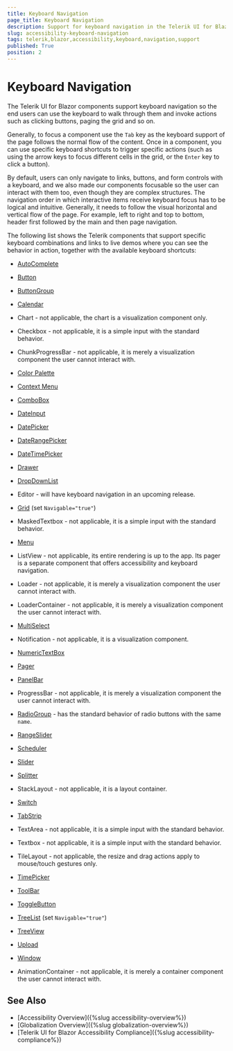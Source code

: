 ```yaml
---
title: Keyboard Navigation
page_title: Keyboard Navigation
description: Support for keyboard navigation in the Telerik UI for Blazor suite.
slug: accessibility-keyboard-navigation
tags: telerik,blazor,accessibility,keyboard,navigation,support
published: True
position: 2
---
```


# Keyboard Navigation

The Telerik UI for Blazor components support keyboard navigation so the end users can use the keyboard to walk through them and invoke actions such as clicking buttons, paging the grid and so on.

Generally, to focus a component use the `Tab` key as the keyboard support of the page follows the normal flow of the content. Once in a component, you can use specific keyboard shortcuts to trigger specific actions (such as using the arrow keys to focus different cells in the grid, or the `Enter` key to click a button).

By default, users can only navigate to links, buttons, and form controls with a keyboard, and we also made our components focusable so the user can interact with them too, even though they are complex structures. The navigation order in which interactive items receive keyboard focus has to be logical and intuitive. Generally, it needs to follow the visual horizontal and vertical flow of the page. For example, left to right and top to bottom, header first followed by the main and then page navigation.

The following list shows the Telerik components that support specific keyboard combinations and links to live demos where you can see the behavior in action, together with the available keyboard shortcuts:

* [AutoComplete](https://demos.telerik.com/blazor-ui/autocomplete/keyboard-navigation)

* [Button](https://demos.telerik.com/blazor-ui/button/keyboard-navigation)

* [ButtonGroup](https://demos.telerik.com/blazor-ui/buttongroup/keyboard-navigation)

* [Calendar](https://demos.telerik.com/blazor-ui/calendar/keyboard-navigation)

* Chart - not applicable, the chart is a visualization component only.

* Checkbox - not applicable, it is a simple input with the standard behavior.

* ChunkProgressBar - not applicable, it is merely a visualization component the user cannot interact with.

* [Color Palette](https://demos.telerik.com/blazor-ui/colorpalette/keyboard-navigation)

* [Context Menu](https://demos.telerik.com/blazor-ui/contextmenu/keyboard-navigation)

* [ComboBox](https://demos.telerik.com/blazor-ui/combobox/keyboard-navigation)

* [DateInput](https://demos.telerik.com/blazor-ui/dateinput/keyboard-navigation)

* [DatePicker](https://demos.telerik.com/blazor-ui/datepicker/keyboard-navigation)

* [DateRangePicker](https://demos.telerik.com/blazor-ui/daterangepicker/keyboard-navigation)

* [DateTimePicker](https://demos.telerik.com/blazor-ui/datetimepicker/keyboard-navigation)

* [Drawer](https://demos.telerik.com/blazor-ui/drawer/keyboard-navigation)

* [DropDownList](https://demos.telerik.com/blazor-ui/dropdownlist/keyboard-navigation)

* Editor - will have keyboard navigation in an upcoming release.

* [Grid](https://demos.telerik.com/blazor-ui/grid/keyboard-navigation) (set `Navigable="true"`)

* MaskedTextbox - not applicable, it is a simple input with the standard behavior.

* [Menu](https://demos.telerik.com/blazor-ui/menu/keyboard-navigation)

* ListView - not applicable, its entire rendering is up to the app. Its pager is a separate component that offers accessibility and keyboard navigation.

* Loader - not applicable, it is merely a visualization component the user cannot interact with.

* LoaderContainer - not applicable, it is merely a visualization component the user cannot interact with.

* [MultiSelect](https://demos.telerik.com/blazor-ui/multiselect/keyboard-navigation)

* Notification - not applicable, it is a visualization component. 

* [NumericTextBox](https://demos.telerik.com/blazor-ui/numerictextbox/keyboard-navigation)

* [Pager](https://demos.telerik.com/blazor-ui/pager/keyboard-navigation)

* [PanelBar](https://demos.telerik.com/blazor-ui/panelbar/keyboard-navigation)

* ProgressBar - not applicable, it is merely a visualization component the user cannot interact with.

* [RadioGroup](https://demos.telerik.com/blazor-ui/radiogroup/keyboard-navigation) - has the standard behavior of radio buttons with the same `name`.

* [RangeSlider](https://demos.telerik.com/blazor-ui/rangeslider/keyboard-navigation)

* [Scheduler](https://demos.telerik.com/blazor-ui/scheduler/keyboard-navigation)

* [Slider](https://demos.telerik.com/blazor-ui/slider/keyboard-navigation)

* [Splitter](https://demos.telerik.com/blazor-ui/splitter/keyboard-navigation)

* StackLayout - not applicable, it is a layout container.

* [Switch](https://demos.telerik.com/blazor-ui/switch/keyboard-navigation)

* [TabStrip](https://demos.telerik.com/blazor-ui/tabstrip/keyboard-navigation)

* TextArea - not applicable, it is a simple input with the standard behavior.

* Textbox - not applicable, it is a simple input with the standard behavior.

* TileLayout - not applicable, the resize and drag actions apply to mouse/touch gestures only.

* [TimePicker](https://demos.telerik.com/blazor-ui/timepicker/keyboard-navigation)

* [ToolBar](https://demos.telerik.com/blazor-ui/toolbar/keyboard-navigation)

* [ToggleButton](https://demos.telerik.com/blazor-ui/togglebutton/keyboard-navigation)

* [TreeList](https://demos.telerik.com/blazor-ui/treelist/keyboard-navigation) (set `Navigable="true"`)

* [TreeView](https://demos.telerik.com/blazor-ui/treeview/keyboard-navigation)

* [Upload](https://demos.telerik.com/blazor-ui/upload/keyboard-navigation)

* [Window](https://demos.telerik.com/blazor-ui/window/keyboard-navigation)

* AnimationContainer - not applicable, it is merely a container component the user cannot interact with.

## See Also

  * [Accessibility Overview]({%slug accessibility-overview%})
  * [Globalization Overview]({%slug globalization-overview%})
  * [Telerik UI for Blazor Accessibility Compliance]({%slug accessibility-compliance%})
